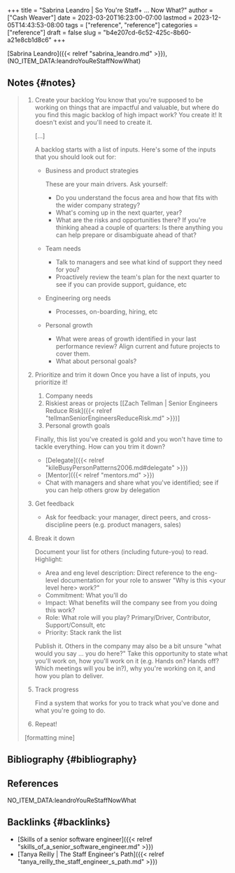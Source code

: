 +++
title = "Sabrina Leandro | So You're Staff+ … Now What?"
author = ["Cash Weaver"]
date = 2023-03-20T16:23:00-07:00
lastmod = 2023-12-05T14:43:53-08:00
tags = ["reference", "reference"]
categories = ["reference"]
draft = false
slug = "b4e207cd-6c52-425c-8b60-a21e8cb1d8c6"
+++

[Sabrina Leandro]({{< relref "sabrina_leandro.md" >}}), (NO_ITEM_DATA:leandroYouReStaffNowWhat)


## Notes {#notes}

> 1.  Create your backlog
>     You know that you're supposed to be working on things that are impactful and valuable, but where do you find this magic backlog of high impact work? You create it! It doesn't exist and you'll need to create it.
>
>     [...]
>
>     A backlog starts with a list of inputs. Here's some of the inputs that you should look out for:
>
>     -   Business and product strategies
>
>         These are your main drivers. Ask yourself:
>
>         -   Do you understand the focus area and how that fits with the wider company strategy?
>         -   What's coming up in the next quarter, year?
>         -   What are the risks and opportunities there? If you're thinking ahead a couple of quarters: Is there anything you can help prepare or disambiguate ahead of that?
>
>     -   Team needs
>         -   Talk to managers and see what kind of support they need for you?
>         -   Proactively review the team's plan for the next quarter to see if you can provide support, guidance, etc
>
>     -   Engineering org needs
>         -   Processes, on-boarding, hiring, etc
>
>     -   Personal growth
>         -   What were areas of growth identified in your last performance review? Align current and future projects to cover them.
>         -   What about personal goals?
>
> 2.  Prioritize and trim it down
>     Once you have a list of inputs, you prioritize it!
>
>     1.  Company needs
>     2.  Riskiest areas or projects [[Zach Tellman | Senior Engineers Reduce Risk]({{< relref "tellmanSeniorEngineersReduceRisk.md" >}})]
>     3.  Personal growth goals
>
>     Finally, this list you've created is gold and you won't have time to tackle everything. How can you trim it down?
>
>     -   [Delegate]({{< relref "kileBusyPersonPatterns2006.md#delegate" >}})
>     -   [Mentor]({{< relref "mentors.md" >}})
>     -   Chat with managers and share what you've identified; see if you can help others grow by delegation
>
> 3.  Get feedback
>     -   Ask for feedback: your manager, direct peers, and cross-discipline peers (e.g. product managers, sales)
>
> 4.  Break it down
>
>     Document your list for others (including future-you) to read. Highlight:
>
>     -   Area and eng level description: Direct reference to the eng-level documentation for your role to answer "Why is this &lt;your level here&gt; work?"
>     -   Commitment: What you'll do
>     -   Impact: What benefits will the company see from you doing this work?
>     -   Role: What role will you play? Primary/Driver, Contributor, Support/Consult, etc
>     -   Priority: Stack rank the list
>
>     Publish it. Others in the company may also be a bit unsure "what would you say ... you do here?" Take this opportunity to state what you'll work on, how you'll work on it (e.g. Hands on? Hands off? Which meetings will you be in?), why you're working on it, and how you plan to deliver.
>
> 5.  Track progress
>
>     Find a system that works for you to track what you've done and what you're going to do.
>
> 6.  Repeat!
>
> [formatting mine]


## Bibliography {#bibliography}

## References

<style>.csl-entry{text-indent: -1.5em; margin-left: 1.5em;}</style><div class="csl-bib-body">
  <div class="csl-entry">NO_ITEM_DATA:leandroYouReStaffNowWhat</div>
</div>


## Backlinks {#backlinks}

-   [Skills of a senior software engineer]({{< relref "skills_of_a_senior_software_engineer.md" >}})
-   [Tanya Reilly | The Staff Engineer's Path]({{< relref "tanya_reilly_the_staff_engineer_s_path.md" >}})
